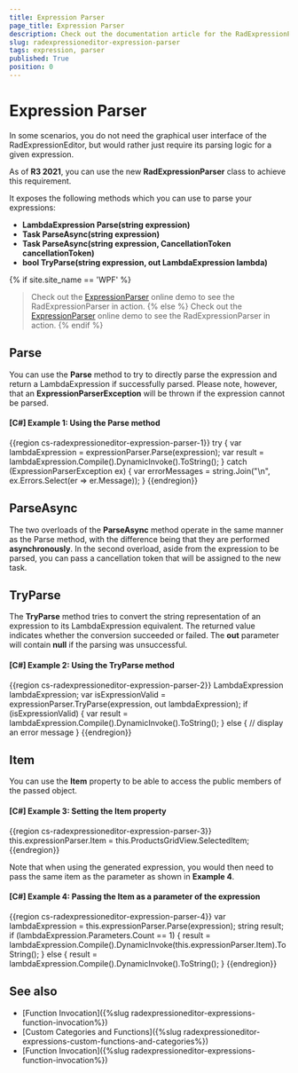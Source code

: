 ```yaml
---
title: Expression Parser
page_title: Expression Parser
description: Check out the documentation article for the RadExpressionParser {{ site.framework_name }} control.
slug: radexpressioneditor-expression-parser
tags: expression, parser
published: True
position: 0
---
```


# Expression Parser

In some scenarios, you do not need the graphical user interface of the RadExpressionEditor, but would rather just require its parsing logic for a given expression.

As of **R3 2021**, you can use the new **RadExpressionParser** class to achieve this requirement.

It exposes the following methods which you can use to parse your expressions:

* **LambdaExpression Parse(string expression)**
* **Task<LambdaExpression> ParseAsync(string expression)**
* **Task<LambdaExpression> ParseAsync(string expression, CancellationToken cancellationToken)**
* **bool TryParse(string expression, out LambdaExpression lambda)**

{% if site.site_name == 'WPF' %}
>Check out the [ExpressionParser](https://demos.telerik.com/wpf) online demo to see the RadExpressionParser in action.
{% else %}
>Check out the [ExpressionParser](https://demos.telerik.com/silverlight/#ExpressionEditor/ExpressionParser) online demo to see the RadExpressionParser in action.
{% endif %}

## Parse

You can use the **Parse** method to try to directly parse the expression and return a LambdaExpression if successfully parsed. Please note, however, that an **ExpressionParserException** will be thrown if the expression cannot be parsed.

#### __[C#] Example 1: Using the Parse method__

{{region cs-radexpressioneditor-expression-parser-1}}
    try
    {
        var lambdaExpression = expressionParser.Parse(expression);
        var result = lambdaExpression.Compile().DynamicInvoke().ToString();
    }
    catch (ExpressionParserException ex)
    {
        var errorMessages = string.Join("\n", ex.Errors.Select(er => er.Message));
    }
{{endregion}}

## ParseAsync

The two overloads of the **ParseAsync** method operate in the same manner as the Parse method, with the difference being that they are performed **asynchronously**. In the second overload, aside from the expression to be parsed, you can pass a cancellation token that will be assigned to the new task.

## TryParse

The **TryParse** method tries to convert the string representation of an expression to its LambdaExpression equivalent. The returned value indicates whether the conversion succeeded or failed. The **out** parameter will contain **null** if the parsing was unsuccessful.

#### __[C#] Example 2: Using the TryParse method__

{{region cs-radexpressioneditor-expression-parser-2}}
    LambdaExpression lambdaExpression;
    var isExpressionValid = expressionParser.TryParse(expression, out lambdaExpression);
    if (isExpressionValid)
    {
        var result = lambdaExpression.Compile().DynamicInvoke().ToString();
    }
    else
    {
        // display an error message
    }
{{endregion}}

## Item

You can use the **Item** property to be able to access the public members of the passed object.

#### __[C#] Example 3: Setting the Item property__

{{region cs-radexpressioneditor-expression-parser-3}}
    this.expressionParser.Item = this.ProductsGridView.SelectedItem;
{{endregion}}

Note that when using the generated expression, you would then need to pass the same item as the parameter as shown in **Example 4**.

#### __[C#] Example 4: Passing the Item as a parameter of the expression__

{{region cs-radexpressioneditor-expression-parser-4}}
    var lambdaExpression = this.expressionParser.Parse(expression);
    string result;
    if (lambdaExpression.Parameters.Count == 1)
    {
        result = lambdaExpression.Compile().DynamicInvoke(this.expressionParser.Item).ToString();
    }
    else
    {
        result = lambdaExpression.Compile().DynamicInvoke().ToString();
    }
{{endregion}}

## See also

* [Function Invocation]({%slug radexpressioneditor-expressions-function-invocation%})
* [Custom Categories and Functions]({%slug radexpressioneditor-expressions-custom-functions-and-categories%})
* [Function Invocation]({%slug radexpressioneditor-expressions-function-invocation%})
